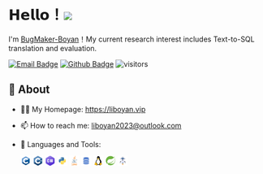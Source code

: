 # 𝗛𝗲𝗹𝗹𝗼！<img src="https://user-images.githubusercontent.com/5679180/79618120-0daffb80-80be-11ea-819e-d2b0fa904d07.gif" width="27px"> 

I'm [BugMaker-Boyan](https://liboyan.vip)！My current research interest includes Text-to-SQL translation and evaluation.

[![Email Badge](https://img.shields.io/badge/-Email-c14438?style=flat-square&logo=Gmail&logoColor=white&link=mailto:liboyan2023@outlook.com)](mailto:liboyan2023@outlook.com)
[![Github Badge](https://img.shields.io/badge/-Github-232323?style=flat-square&logo=Github&logoColor=white&link=https://github.com/BugMaker-Boyan)](https://github.com/BugMaker-Boyan)
![visitors](https://visitor-badge.laobi.icu/badge?page_id=BugMaker-Boyan)

## 🧐 About

- 👨‍💻 My Homepage: https://liboyan.vip
- 📫 How to reach me: liboyan2023@outlook.com
- 🌱 Languages and Tools: 

    <div>
        <code><img height="20" src="https://raw.githubusercontent.com/github/explore/main/topics/c/c.png"></code>
        <code><img height="20" src="https://raw.githubusercontent.com/github/explore/main/topics/cpp/cpp.png"></code>
        <code><img height="20" src="https://raw.githubusercontent.com/github/explore/main/topics/csharp/csharp.png"></code>
        <code><img height="20" src="https://raw.githubusercontent.com/github/explore/main/topics/python/python.png"></code>
        <code><img height="20" src="https://raw.githubusercontent.com/github/explore/main/topics/java/java.png"></code>
        <code><img height="20" src="https://raw.githubusercontent.com/github/explore/main/topics/sql/sql.png"></code>
        <code><img height="20" src="https://raw.githubusercontent.com/github/explore/main/topics/linux/linux.png"></code>
        <code><img height="20" src="https://raw.githubusercontent.com/github/explore/main/topics/spring/spring.png"></code>
        <code><img height="20" src="https://raw.githubusercontent.com/github/explore/main/topics/ai/ai.png"></code>
    </div>
